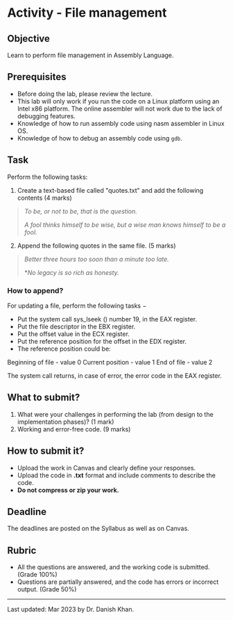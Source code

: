 

# Activity - File management

## Objective

Learn to perform file management in Assembly Language.

## Prerequisites

- Before doing the lab, please review the lecture.
- This lab will only work if you run the code on a Linux platform using an Intel x86 platform. The online assembler will not work due to the lack of debugging features.
- Knowledge of how to run assembly code using nasm assembler in Linux OS.
- Knowledge of how to debug an assembly code using `gdb`.

## Task

Perform the following tasks:

1. Create a text-based file called "quotes.txt" and add the following contents (4 marks)

> *To be, or not to be, that is the question.*
>
> *A fool thinks himself to be wise, but a wise man knows himself to be a fool.*

2.  Append the following quotes in the same file. (5 marks)

> *Better three hours too soon than a minute too late.*
>
> **No legacy is so rich as honesty.*

### How to append?
For updating a file, perform the following tasks −

- Put the system call sys_lseek () number 19, in the EAX register.
- Put the file descriptor in the EBX register.
- Put the offset value in the ECX register.
- Put the reference position for the offset in the EDX register.
- The reference position could be:

Beginning of file - value 0
Current position - value 1
End of file - value 2

The system call returns, in case of error, the error code in the EAX register.

## What to submit?

1. What were your challenges in performing the lab (from design to the implementation phases)? (1 mark)
2. Working and error-free code. (9 marks)

## How to submit it?

- Upload the work in Canvas and clearly define your responses.
- Upload the code in __.txt__ format and include comments to describe the code.
- __Do not compress or zip your work.__

## Deadline

The deadlines are posted on the Syllabus as well as on Canvas.

## Rubric

- All the questions are answered, and the working code is submitted. (Grade 100%)
- Questions are partially answered, and the code has errors or incorrect output. (Grade 50%)

------

Last updated: Mar 2023 by Dr. Danish Khan. 
